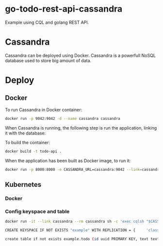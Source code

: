 # go-todo-rest-api-cassandra
Example using CQL and golang REST API. 

# Cassandra
Cassandra can be deployed using Docker. Cassandra is a powerfull NoSQL database used to store big amount of data. 

# Deploy
## Docker
To run Cassandra in Docker container: 
```bash
docker run -p 9042:9042 -d --name cassandra cassandra
```

When Cassandra is running, the following step is run the application, linking it with the database:

To build the container: 
```bash
docker build -t todo-api .
```

When the application has been built as Docker image, to run it:
```bash
docker run -p 8000:8000 -e CASSANDRA_URL=cassandra:9042 --link=cassandra cassandra-test
```

## Kubernetes


### Docker

### Config keyspace and table

```bash
docker run -it --link cassandra --rm cassandra sh -c 'exec cqlsh "$CASSANDRA_PORT_9042_TCP_ADDR"'

CREATE KEYSPACE IF NOT EXISTS "example" WITH REPLICATION = {     'class' : 'SimpleStrategy',     'replication_factor' : 1    };

create table if not exists example.todo (id uuid PRIMARY KEY, text text); 
``` 
